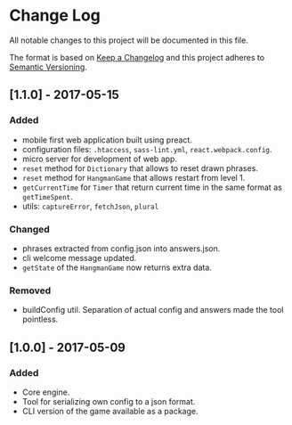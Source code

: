 # Change Log
All notable changes to this project will be documented in this file.

The format is based on [Keep a Changelog](http://keepachangelog.com/)
and this project adheres to [Semantic Versioning](http://semver.org/).

## [1.1.0] - 2017-05-15
### Added
 - mobile first web application built using preact.
 - configuration files: `.htaccess`, `sass-lint.yml`, `react.webpack.config`.
 - micro server for development of web app.
 - `reset` method for `Dictionary` that allows to reset drawn phrases.
 - `reset` method for `HangmanGame` that allows restart from level 1.
 - `getCurrentTime` for `Timer` that return current time in the same format as `getTimeSpent`.
 - utils: `captureError`, `fetchJson`, `plural`

### Changed
 - phrases extracted from config.json into answers.json.
 - cli welcome message updated.
 - `getState` of the `HangmanGame` now returns extra data.

### Removed
 - buildConfig util. Separation of actual config and answers made the tool pointless.

## [1.0.0] - 2017-05-09
### Added
 - Core engine.
 - Tool for serializing own config to a json format.
 - CLI version of the game available as a package.
